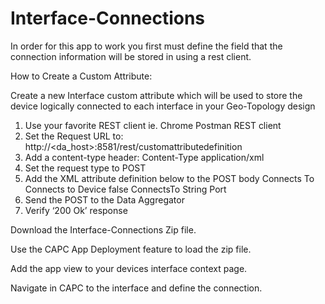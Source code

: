 # Interface-Connections
In order for this app to work you first must define the field that the connection information will be stored in using a rest client.

How to Create a Custom Attribute:<p>
Create a new Interface custom attribute which will be used to store the device logically connected to each interface in your Geo-Topology design
1. Use your favorite REST client ie. Chrome Postman REST client
2. Set the Request URL to: http://<da_host>:8581/rest/customattributedefinition
3. Add a content-type header: Content-Type application/xml
4. Set the request type to POST
5. Add the XML attribute definition below to the POST body
<CustomAttributeDefinition version='1.0.0'> <Label>Connects To</Label> <Description>Connects to Device</Description> <Hidden>false</Hidden>
<Storage> <AttributeName>ConnectsTo</AttributeName> <Type>String</Type> <ItemType>Port</ItemType>
</Storage> </CustomAttributeDefinition>
6. Send the POST to the Data Aggregator
7. Verify ‘200 Ok’ response

Download the Interface-Connections Zip file.<p>
Use the CAPC App Deployment feature to load the zip file.<p>
Add the app view to your devices interface context page.<p>
Navigate in CAPC to the interface and define the connection.<p>
